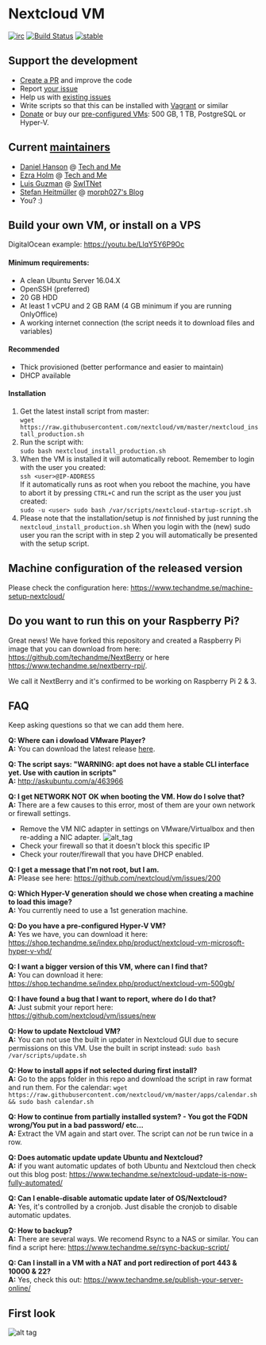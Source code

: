 # Nextcloud VM
[![irc](https://img.shields.io/badge/irc%20channel-%23techandme%20on%20freenode-blue.svg)](https://webchat.freenode.net/?channels=techandme) [![Build Status](https://travis-ci.org/nextcloud/vm.svg?branch=master)](https://travis-ci.org/nextcloud/vm) [![stable](http://badges.github.io/stability-badges/dist/stable.svg)](http://github.com/badges/stability-badges)

## Support the development
* [Create a PR](https://help.github.com/articles/creating-a-pull-request/) and improve the code
* Report [your issue](https://github.com/nextcloud/vm/issues/new)
* Help us with [existing issues](https://github.com/nextcloud/vm/issues)
* Write scripts so that this can be installed with [Vagrant](https://www.vagrantup.com/docs/getting-started/) or similar
* [Donate](https://shop.techandme.se/index.php/product-category/donate/) or buy our [pre-configured VMs](https://shop.techandme.se/index.php/product-category/virtual-machine/): 500 GB, 1 TB, PostgreSQL or Hyper-V.

## Current [maintainers](https://github.com/nextcloud/vm/graphs/contributors)
* [Daniel Hanson](https://github.com/enoch85) @ [Tech and Me](https://www.techandme.se)
* [Ezra Holm](https://github.com/ezraholm50) @ [Tech and Me](https://www.techandme.se)
* [Luis Guzman](https://github.com/Ark74) @ [SwITNet](https://switnet.net)
* [Stefan Heitmüller](https://github.com/morph027) @ [morph027's Blog](https://morph027.gitlab.io/)
* You? :)

## Build your own VM, or install on a VPS
DigitalOcean example: https://youtu.be/LlqY5Y6P9Oc

#### Minimum requirements:
* A clean Ubuntu Server 16.04.X
* OpenSSH (preferred)
* 20 GB HDD
* At least 1 vCPU and 2 GB RAM (4 GB minimum if you are running OnlyOffice)
* A working internet connection (the script needs it to download files and variables)

#### Recommended
* Thick provisioned (better performance and easier to maintain)
* DHCP available

#### Installation
1. Get the latest install script from master:<br>
`wget https://raw.githubusercontent.com/nextcloud/vm/master/nextcloud_install_production.sh`
2. Run the script with:<br>
`sudo bash nextcloud_install_production.sh`
3. When the VM is installed it will automatically reboot. Remember to login with the user you created:<br>
`ssh <user>@IP-ADDRESS`<br>
If it automatically runs as root when you reboot the machine, you have to abort it by pressing `CTRL+C` and run the script as the user you just created:<br>
`sudo -u <user> sudo bash /var/scripts/nextcloud-startup-script.sh` <br>
4. Please note that the installation/setup is *not* finnished by just running the `nextcloud_install_production.sh` When you login with the (new) sudo user you ran the script with in step 2 you will automatically be presented with the setup script.

## Machine configuration of the released version
Please check the configuration here: https://www.techandme.se/machine-setup-nextcloud/

## Do you want to run this on your Raspberry Pi?
Great news! We have forked this repository and created a Raspberry Pi image that you can download from here: 
https://github.com/techandme/NextBerry or here https://www.techandme.se/nextberry-rpi/.

We call it NextBerry and it's confirmed to be working on Raspberry Pi 2 & 3.

## FAQ

Keep asking questions so that we can add them here.

**Q: Where can i dowload VMware Player?**
<br />
**A:** You can download the latest release [here](https://my.vmware.com/web/vmware/free#desktop_end_user_computing/vmware_workstation_player/12_0).

**Q: The script says: "WARNING: apt does not have a stable CLI interface yet. Use with caution in scripts"**
<br />
**A:** http://askubuntu.com/a/463966

**Q: I get NETWORK NOT OK when booting the VM. How do I solve that?**
<br />
**A:** There are a few causes to this error, most of them are your own network or firewall settings.
<br />
- Remove the VM NIC adapter in settings on VMware/Virtualbox and then re-adding a NIC adapter.
![alt_tag](https://goo.gl/gWg9JN)
- Check your firewall so that it doesn't block this specific IP
- Check your router/firewall that you have DHCP enabled.

**Q: I get a message that I'm not root, but I am.**
<br />
**A:** Please see here: https://github.com/nextcloud/vm/issues/200

**Q: Which Hyper-V generation should we chose when creating a machine to load this image?**
<br />
**A:** You currently need to use a 1st generation machine.

**Q: Do you have a pre-configured Hyper-V VM?**
<br />
**A:** Yes we have, you can download it here: https://shop.techandme.se/index.php/product/nextcloud-vm-microsoft-hyper-v-vhd/

**Q: I want a bigger version of this VM, where can I find that?**
<br />
**A:** You can download it here: https://shop.techandme.se/index.php/product/nextcloud-vm-500gb/

**Q: I have found a bug that I want to report, where do I do that?**
<br />
**A:** Just submit your report here: https://github.com/nextcloud/vm/issues/new

**Q: How to update Nextcloud VM?**
<br />
**A:** You can not use the built in updater in Nextcloud GUI due to secure permissions on this VM. Use the built in script instead:
`sudo bash /var/scripts/update.sh`

**Q: How to install apps if not selected during first install?**
<br />
**A:** Go to the apps folder in this repo and download the script in raw format and run them. For the calendar:
`wget https://raw.githubusercontent.com/nextcloud/vm/master/apps/calendar.sh && sudo bash calendar.sh`

**Q: How to continue from partially installed system? - You got the FQDN wrong/You put in a bad password/ etc...**
<br />
**A:** Extract the VM again and start over. The script can *not* be run twice in a row.

**Q: Does automatic update update Ubuntu and Nextcloud?**
<br />
**A:** if you want automatic updates of both Ubuntu and Nextcloud then check out this blog post: https://www.techandme.se/nextcloud-update-is-now-fully-automated/

**Q: Can I enable-disable automatic update later of OS/Nextcloud?**
<br />
**A:** Yes, it's controlled by a cronjob. Just disable the cronjob to disable automatic updates.

**Q: How to backup?**
<br />
**A:** There are several ways. We recomend Rsync to a NAS or similar. You can find a script here: https://www.techandme.se/rsync-backup-script/

**Q:  Can I install in a VM with a NAT and port redirection of port 443 & 10000 & 22?**
<br />
**A:** Yes, check this out: https://www.techandme.se/publish-your-server-online/

## First look

![alt tag](https://raw.githubusercontent.com/nextcloud/screenshots/master/vm/first-look.jpg)

